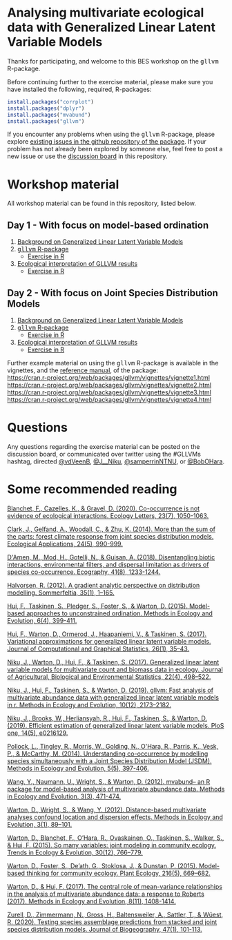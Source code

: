 # Analysing multivariate ecological data with Generalized Linear Latent Variable Models
Thanks for participating, and welcome to this BES workshop on the <tt>gllvm</tt> R-package.

Before continuing further to the exercise material, please make sure you have installed the following, required, R-packages:
```r
install.packages("corrplot")
install.packages("dplyr")
install.packages("mvabund")
install.packages("gllvm")
```

If you encounter any problems when using the <tt>gllvm</tt> R-package, please explore [existing issues in the github repository of the package](https://github.com/JenniNiku/gllvm/issues). If your problem has not already been explored by someone else, feel free to post a new issue or use the [discussion board](https://github.com/BertvanderVeen/BES2020GLLVMworkshop/discussions) in this repository.

# Workshop material
All workshop material can be found in this repository, listed below.

## Day 1 - With focus on model-based ordination
1) [Background on Generalized Linear Latent Variable Models](https://github.com/BertvanderVeen/BES2020GLLVMworkshop/blob/main/Slides/day%201/BESWorkshopSlides_Day1_BertvV.pdf)
2) [<tt>gllvm</tt> R-package](https://github.com/BertvanderVeen/BES2020GLLVMworkshop/blob/main/Slides/day%201/BESWorkshopSlides_Day1_JN.pdf)
   - [Exercise in R](https://github.com/BertvanderVeen/BES2020GLLVMworkshop/blob/main/Exercise/day%201/ExercisesPart1.R)
3) [Ecological interpretation of GLLVM results](https://github.com/BertvanderVeen/BES2020GLLVMworkshop/blob/main/Slides/day%201/BESWorkshopSlides_Day1_SamP.pdf)
   - [Exercise in R](https://github.com/BertvanderVeen/BES2020GLLVMworkshop/blob/main/Exercise/day%201/Session3.R)

## Day 2 - With focus on Joint Species Distribution Models
1) [Background on Generalized Linear Latent Variable Models](https://github.com/BertvanderVeen/BES2020GLLVMworkshop/blob/main/Slides/day%202/BESWorkshopSlides_Day2_BertvV.pdf)
2) [<tt>gllvm</tt> R-package](https://github.com/BertvanderVeen/BES2020GLLVMworkshop/blob/main/Slides/day%202/BESWorkshopSlides_Day2_JN.pdf)
   - [Exercise in R](https://github.com/BertvanderVeen/BES2020GLLVMworkshop/blob/main/Exercise/day%202/ExercisesPart2.R)
3) [Ecological interpretation of GLLVM results](https://github.com/BertvanderVeen/BES2020GLLVMworkshop/blob/main/Slides/day%202/BESWorkshopSlides_Day2_SamP.pdf)
   - [Exercise in R](https://github.com/BertvanderVeen/BES2020GLLVMworkshop/blob/main/Slides/day%202/BESWorkshopSlides_Day2_SamP.pdf)

Further example material on using the <tt>gllvm</tt> R-package is available in the vignettes, and the [reference manual](https://cran.r-project.org/web/packages/gllvm/gllvm.pdf), of the package:<br>
https://cran.r-project.org/web/packages/gllvm/vignettes/vignette1.html <br>
https://cran.r-project.org/web/packages/gllvm/vignettes/vignette2.html <br>
https://cran.r-project.org/web/packages/gllvm/vignettes/vignette3.html <br>
https://cran.r-project.org/web/packages/gllvm/vignettes/vignette4.html <br>

# Questions
Any questions regarding the exercise material can be posted on the discussion board, or communicated over twitter using the #GLLVMs hashtag, directed [@vdVeenB](https://twitter.com/vdVeenB), [@J__Niku](https://twitter.com/J__Niku), [@samperrinNTNU](https://twitter.com/samperrinNTNU), or [@BobOHara](https://twitter.com/bobohara).

# Some recommended reading
[Blanchet, F., Cazelles, K., & Gravel, D. (2020). Co-occurrence is not evidence of ecological interactions. Ecology Letters, 23(7), 1050-1063.](https://onlinelibrary.wiley.com/doi/abs/10.1111/ele.13525)

[Clark, J., Gelfand, A., Woodall, C., & Zhu, K. (2014). More than the sum of the parts: forest climate response from joint species distribution models. Ecological Applications, 24(5), 990-999.](https://esajournals.onlinelibrary.wiley.com/doi/abs/10.1890/13-1015.1)

[D'Amen, M., Mod, H., Gotelli, N., & Guisan, A. (2018). Disentangling biotic interactions, environmental filters, and dispersal limitation as drivers of species co-occurrence. Ecography, 41(8), 1233-1244.](https://onlinelibrary.wiley.com/doi/full/10.1111/ecog.03148)

[Halvorsen, R. (2012). A gradient analytic perspective on distribution modelling. Sommerfeltia, 35(1), 1–165.](http://nhm2.uio.no/botanisk/nbf/temp/Sommerfeltia_35_20121206_PRESS.pdf)

[Hui, F., Taskinen, S., Pledger, S., Foster, S., & Warton, D. (2015). Model-based approaches to unconstrained ordination. Methods in Ecology and Evolution, 6(4), 399-411.](https://besjournals.onlinelibrary.wiley.com/doi/10.1111/2041-210X.12236)

[Hui, F., Warton, D., Ormerod, J., Haapaniemi, V., & Taskinen, S. (2017). Variational approximations for generalized linear latent variable models. Journal of Computational and Graphical Statistics, 26(1), 35–43.](https://www.tandfonline.com/doi/abs/10.1080/10618600.2016.1164708)

[Niku, J., Warton, D., Hui, F., & Taskinen, S. (2017). Generalized linear latent variable models for multivariate count and biomass data in ecology. Journal of Agricultural, Biological and Environmental Statistics, 22(4), 498–522.](https://link.springer.com/article/10.1007/s13253-017-0304-7)

[Niku, J., Hui, F., Taskinen, S., & Warton, D. (2019). gllvm: Fast analysis of multivariate abundance data with generalized linear latent variable models in r. Methods in Ecology and Evolution, 10(12), 2173–2182.](https://besjournals.onlinelibrary.wiley.com/doi/abs/10.1111/2041-210X.13303)

[Niku, J., Brooks, W., Herliansyah, R., Hui, F., Taskinen, S., & Warton, D. (2019). Efficient estimation of generalized linear latent variable models. PloS one, 14(5), e0216129.](https://journals.plos.org/plosone/article?id=10.1371/journal.pone.0216129)

[Pollock, L., Tingley, R., Morris, W., Golding, N., O'Hara, R., Parris, K., Vesk, P., & McCarthy, M. (2014). Understanding co-occurrence by modelling species simultaneously with a Joint Species Distribution Model (JSDM). Methods in Ecology and Evolution, 5(5), 397-406.](https://besjournals.onlinelibrary.wiley.com/doi/10.1111/2041-210X.12180)

[Wang, Y., Naumann, U., Wright, S., & Warton, D. (2012). mvabund– an R package for model-based analysis of multivariate abundance data. Methods in Ecology and Evolution, 3(3), 471-474.](https://besjournals.onlinelibrary.wiley.com/doi/10.1111/j.2041-210X.2012.00190.x)

[Warton, D., Wright, S., & Wang, Y. (2012). Distance-based multivariate analyses confound location and dispersion effects. Methods in Ecology and Evolution, 3(1), 89–101.](https://besjournals.onlinelibrary.wiley.com/doi/abs/10.1111/j.2041-210X.2011.00127.x)

[Warton, D., Blanchet, F., O’Hara, R., Ovaskainen, O., Taskinen, S., Walker, S., & Hui, F. (2015). So many variables: joint modeling in community ecology. Trends in Ecology & Evolution, 30(12), 766–779.](https://doi.org/10.1016/j.tree.2015.09.007)

[Warton, D., Foster, S., De’ath, G., Stoklosa, J., & Dunstan, P. (2015). Model-based thinking for community ecology. Plant Ecology, 216(5), 669–682.](https://link.springer.com/article/10.1007/s11258-014-0366-3)

[Warton, D., & Hui, F. (2017). The central role of mean-variance relationships in the analysis of multivariate abundance data: a response to Roberts (2017). Methods in Ecology and Evolution, 8(11), 1408-1414.](https://besjournals.onlinelibrary.wiley.com/doi/abs/10.1111/2041-210X.12843)

[Zurell, D., Zimmermann, N., Gross, H., Baltensweiler, A., Sattler, T., & Wüest, R. (2020). Testing species assemblage predictions from stacked and joint species distribution models. Journal of Biogeography, 47(1), 101-113.](https://onlinelibrary.wiley.com/doi/abs/10.1111/jbi.13608)


